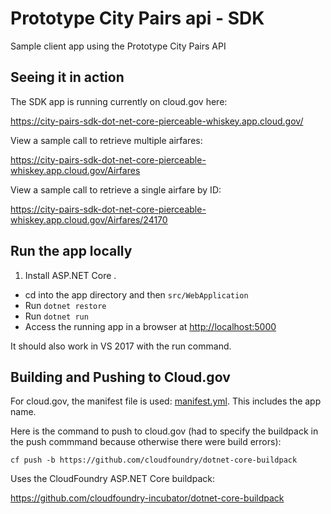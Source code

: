 # Prototype City Pairs api - SDK

Sample client app using the Prototype City Pairs API

## Seeing it in action
The SDK app is running currently on cloud.gov here:

https://city-pairs-sdk-dot-net-core-pierceable-whiskey.app.cloud.gov/

View a sample call to retrieve multiple airfares:

https://city-pairs-sdk-dot-net-core-pierceable-whiskey.app.cloud.gov/Airfares

View a sample call to retrieve a single airfare by ID:

https://city-pairs-sdk-dot-net-core-pierceable-whiskey.app.cloud.gov/Airfares/24170


## Run the app locally

1. Install ASP.NET Core .
+ cd into the app directory and then `src/WebApplication`
+ Run `dotnet restore`
+ Run `dotnet run`
+ Access the running app in a browser at <http://localhost:5000>

It should also work in VS 2017 with the run command.

## Building and Pushing to Cloud.gov

For cloud.gov, the manifest file is used: [manifest.yml](manifest.yml). This includes the app name.

Here is the command to push to cloud.gov (had to specify the buildpack in the push commmand because otherwise there were build errors):

`cf push -b https://github.com/cloudfoundry/dotnet-core-buildpack`

Uses the CloudFoundry ASP.NET Core buildpack:

https://github.com/cloudfoundry-incubator/dotnet-core-buildpack
